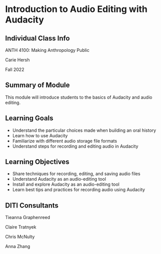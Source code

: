 <h1>Introduction to Audio Editing with Audacity</h1>
<h2>Individual Class Info</h2>

ANTH 4100: Making Anthropology Public

Carie Hersh

Fall 2022

<h2>Summary of Module</h2>

This module will introduce students to the basics of Audacity and audio editing.

<h2>Learning Goals</h2>

* Understand the particular choices made when building an oral history 
* Learn how to use Audacity
* Familiarize with different audio storage file formats
* Understand steps for recording and editing audio in Audacity

<h2>Learning Objectives</h2>

* Share techniques for recording, editing, and saving audio files  
* Understand Audacity as an audio-editing tool
* Install and explore Audacity as an audio-editing tool
* Learn best tips and practices for recording audio using Audacity 

<h2>DITI Consultants</h2>

Tieanna Graphenreed

Claire Tratnyek 

Chris McNulty

Anna Zhang




